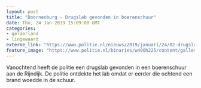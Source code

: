 ```yaml
---
layout: post
title: "Doornenburg - Drugslab gevonden in boerenschuur"
date: Thu, 24 Jan 2019 15:09:00 GMT
categories: 
- gelderland 
- lingewaard 
externe_link: "https://www.politie.nl/nieuws/2019/januari/24/02-drugslab-gevonden-in-boerenschuur.html"
feature_image: "https://www.politie.nl/binaries/w400h225/content/gallery/politie/stockfotos/drugs/drugslab.jpg"
---
```


Vanochtend heeft de politie een drugslab gevonden in een boerenschuur aan de Rijndijk. De politie ontdekte het lab omdat er eerder die ochtend een brand woedde in de schuur.
